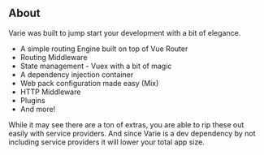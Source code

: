  ## About
  
  Varie was built to jump start your development with a bit of elegance. 
  
  * A simple routing Engine built on top of Vue Router
  * Routing Middleware
  * State management - Vuex with a bit of magic
  * A dependency injection container
  * Web pack configuration made easy (Mix)
  * HTTP Middleware
  * Plugins
  * And more!
  
 While it may see there are a ton of extras, you are able to rip these out easily with service providers.
 And since Varie is a dev dependency by not including service providers it will lower your total app size.